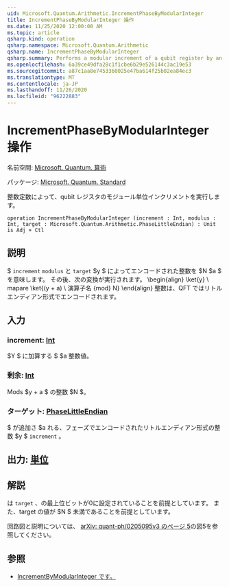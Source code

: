 ```yaml
---
uid: Microsoft.Quantum.Arithmetic.IncrementPhaseByModularInteger
title: IncrementPhaseByModularInteger 操作
ms.date: 11/25/2020 12:00:00 AM
ms.topic: article
qsharp.kind: operation
qsharp.namespace: Microsoft.Quantum.Arithmetic
qsharp.name: IncrementPhaseByModularInteger
qsharp.summary: Performs a modular increment of a qubit register by an integer constant.
ms.openlocfilehash: 6a39ce49dfa28c1f1cbe6b29e526144c3ac19e53
ms.sourcegitcommit: a87c1aa8e7453360025e47ba614f25b02ea84ec3
ms.translationtype: MT
ms.contentlocale: ja-JP
ms.lasthandoff: 11/26/2020
ms.locfileid: "96222883"
---
```

# <a name="incrementphasebymodularinteger-operation"></a>IncrementPhaseByModularInteger 操作

名前空間: [Microsoft. Quantum. 算術](xref:Microsoft.Quantum.Arithmetic)

パッケージ: [Microsoft. Quantum. Standard](https://nuget.org/packages/Microsoft.Quantum.Standard)


整数定数によって、qubit レジスタのモジュール単位インクリメントを実行します。

```qsharp
operation IncrementPhaseByModularInteger (increment : Int, modulus : Int, target : Microsoft.Quantum.Arithmetic.PhaseLittleEndian) : Unit is Adj + Ctl
```


## <a name="description"></a>説明

$ `increment` `modulus` と `target` $y $ によってエンコードされた整数を $N $a $ を意味します。
その後、次の変換が実行されます。 \begin{align} \ket{y} \ mapare \ket{(y + a) \ 演算子名 {mod} N} \end{align} 整数は、QFT ではリトルエンディアン形式でエンコードされます。

## <a name="input"></a>入力

### <a name="increment--int"></a>increment: [Int](xref:microsoft.quantum.lang-ref.int)

$Y $ に加算する $ $a 整数値。


### <a name="modulus--int"></a>剰余: [Int](xref:microsoft.quantum.lang-ref.int)

Mods $y + a $ の整数 $N $。


### <a name="target--phaselittleendian"></a>ターゲット: [PhaseLittleEndian](xref:Microsoft.Quantum.Arithmetic.PhaseLittleEndian)

$ が追加さ $a れる、フェーズでエンコードされたリトルエンディアン形式の整数 $y $ `increment` 。



## <a name="output--unit"></a>出力: [単位](xref:microsoft.quantum.lang-ref.unit)



## <a name="remarks"></a>解説

は `target` 、の最上位ビットが0に設定されていることを前提としています。
また、target の値が $N $ 未満であることを前提としています。

回路図と説明については、 [arXiv: quant-ph/0205095v3 のページ 5](https://arxiv.org/pdf/quant-ph/0205095v3.pdf#page=5)の図5を参照してください。

## <a name="see-also"></a>参照

- [IncrementByModularInteger です。](xref:Microsoft.Quantum.Arithmetic.IncrementByModularInteger)